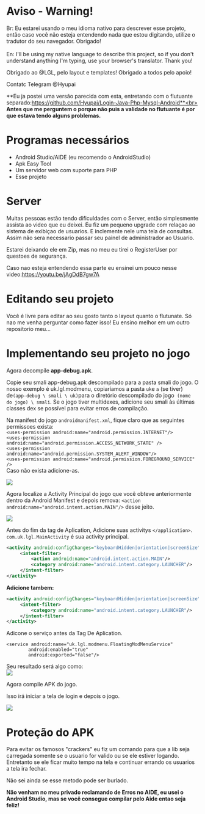 # Aviso - Warning!
Br: Eu estarei usando o meu idioma nativo para descrever esse projeto, então caso você não esteja entendendo nada que estou digitando, utilize o tradutor do seu navegador. Obrigado!<br></br>
En: I'll be using my native language to describe this project, so if you don't understand anything I'm typing, use your browser's translator.  Thank you!

Obrigado ao @LGL, pelo layout e templates!
Obrigado a todos pelo apoio!

Contatc Telegram @Hyupai
 
 **Eu ja postei uma versão parecida com esta, entretando com o flutuante separado:https://github.com/Hyupai/Login-Java-Php-Mysql-Android**<br>
 **Antes que me perguntem o porque não puis a validade no flutuante é por que estava tendo alguns problemas.**
 
# Programas necessários
- Android Studio/AIDE (eu recomendo o AndroidStudio)
- Apk Easy Tool
- Um servidor web com suporte para PHP
- Esse projeto

# Server

Muitas pessoas estão tendo dificuldades com o Server, então simplesmente assista ao video que eu deixei.
Eu fiz um pequeno upgrade com relaçao ao sistema de exibiçao de usuarios. E inclemente nele uma tela de consultas. Assim não sera necessario passar seu painel de administrador ao Usuario.

Estarei deixando ele em Zip, mas no meu eu tirei o RegisterUser por questoes de segurança.

Caso nao esteja entendendo essa parte eu ensinei um pouco nesse video:https://youtu.be/jAgDdB7gw7A

# Editando seu projeto

Você é livre para editar ao seu gosto tanto o layout quanto o flutunate. Só nao me venha perguntar como fazer isso!
Eu ensino melhor em um outro repositorio meu...

# Implementando seu projeto no jogo

Agora decompile **app-debug.apk**.

Copie seu smali app-debug.apk descompilado para a pasta smali do jogo. O nosso exemplo é uk.lgl.modmenu, copiaríamos a pasta `uk`e `a` (se tiver) de` (app-debug \ smali \ uk) `para o diretório descompilado do jogo` (nome do jogo) \ smali`. Se o jogo tiver multidexes, adicione seu smali às últimas classes dex se possível para evitar erros de compilação.

Na manifest do jogo `androidmanifest.xml`, fique claro que as seguintes permissoes exista: <br>`<uses-permission android:name="android.permission.INTERNET"/>`<br>`<uses-permission android:name="android.permission.ACCESS_NETWORK_STATE" />`<br>
`<uses-permission android:name="android.permission.SYSTEM_ALERT_WINDOW"/>`<br>
`<uses-permission android:name="android.permission.FOREGROUND_SERVICE" />`<br>
Caso não exista adicione-as.


![](https://i.imgur.com/k0sLVUF.png)

Agora localize a Activity Principal do jogo que você obteve anteriormente dentro da Android Manifest e depois remova:
`<action android:name="android.intent.action.MAIN"/>` desse jeito.

![](https://i.imgur.com/z1RxPjc.png)

Antes do fim da tag de Aplication, Adicione suas activitys `</application>`. `com.uk.lgl.MainActivity` é sua activity principal.

```xml
<activity android:configChanges="keyboardHidden|orientation|screenSize" android:name="uk.lgl.modmenu.MainActivity" android:screenOrientation="portrait">
     <intent-filter>
         <action android:name="android.intent.action.MAIN"/>
         <category android:name="android.intent.category.LAUNCHER"/>
     </intent-filter>
</activity>
```
**Adicione tambem:**<br>
```xml
<activity android:configChanges="keyboardHidden|orientation|screenSize" android:name="uk.lgl.modmeny.MainActivity2" android:screenOrientation="portrait">
     <intent-filter>
         <category android:name="android.intent.category.LAUNCHER"/>
     </intent-filter>
</activity>
```


Adicone o serviço antes da Tag De Aplication.

```
<service android:name="uk.lgl.modmenu.FloatingModMenuService"
        android:enabled="true"
        android:exported="false"/>
```

   Seu resultado será algo como:<br>
![](https://i.imgur.com/rw0hawa.png)


Agora compile APK do jogo.

Isso irá iniciar a tela de login e depois o jogo.

![](https://i.imgur.com/h0ZAn00.gif)

# Proteção do APK

Para evitar os famosos "crackers" eu fiz um comando para que a lib seja carregada somente se o usuario for valido ou se ele estiver logando.
Entretanto se ele ficar muito tempo na tela e continuar errando os usuarios a tela ira fechar.

Não sei ainda se esse metodo pode ser burlado.

**Não venham no meu privado reclamando de Erros no AIDE, eu usei o Android Studio, mas se você consegue compilar pelo Aide entao seja feliz!**



